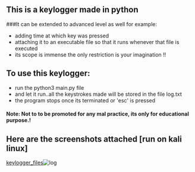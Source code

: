 ## This is a keylogger made in python
###It can be extended to advanced level as well for example:
  * adding time at which key was pressed
  * attaching it to an executable file so that it runs whenever that file is executed
  * its scope is immense the only restriction is your imagination !!

## To use this keylogger:
  * run the python3 main.py file
  * and let it run..all the keystrokes made will be stored in the file log.txt
  * the program stops once its terminated or 'esc' is pressed

#### Note: Not to to be promoted for any mal practice, its only for educational purpose.!

## Here are the screenshots attached [run on kali linux]

[keylogger_files](https://user-images.githubusercontent.com/94704551/193904555-32953e06-5608-4f5c-838f-2bafc172474a.png)![log](https://user-images.githubusercontent.com/94704551/193904565-6126e432-37d2-4471-a499-dc84ccbe2fb4.png)
